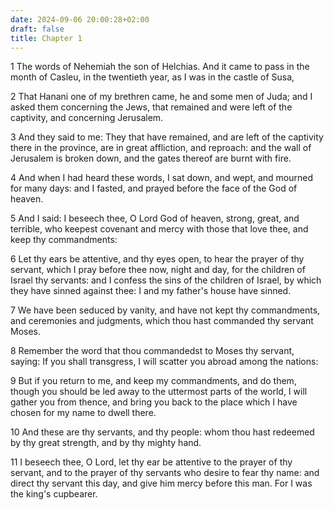 ```yaml
---
date: 2024-09-06 20:00:28+02:00
draft: false
title: Chapter 1
---
```




1 The words of Nehemiah the son of Helchias. And it came to pass in the month of Casleu, in the twentieth year, as I was in the castle of Susa,

2 That Hanani one of my brethren came, he and some men of Juda; and I asked them concerning the Jews, that remained and were left of the captivity, and concerning Jerusalem.

3 And they said to me: They that have remained, and are left of the captivity there in the province, are in great affliction, and reproach: and the wall of Jerusalem is broken down, and the gates thereof are burnt with fire.

4 And when I had heard these words, I sat down, and wept, and mourned for many days: and I fasted, and prayed before the face of the God of heaven.

5 And I said: I beseech thee, O Lord God of heaven, strong, great, and terrible, who keepest covenant and mercy with those that love thee, and keep thy commandments:

6 Let thy ears be attentive, and thy eyes open, to hear the prayer of thy servant, which I pray before thee now, night and day, for the children of Israel thy servants: and I confess the sins of the children of Israel, by which they have sinned against thee: I and my father's house have sinned.

7 We have been seduced by vanity, and have not kept thy commandments, and ceremonies and judgments, which thou hast commanded thy servant Moses.

8 Remember the word that thou commandedst to Moses thy servant, saying: If you shall transgress, I will scatter you abroad among the nations:

9 But if you return to me, and keep my commandments, and do them, though you should be led away to the uttermost parts of the world, I will gather you from thence, and bring you back to the place which I have chosen for my name to dwell there.

10 And these are thy servants, and thy people: whom thou hast redeemed by thy great strength, and by thy mighty hand.

11 I beseech thee, O Lord, let thy ear be attentive to the prayer of thy servant, and to the prayer of thy servants who desire to fear thy name: and direct thy servant this day, and give him mercy before this man. For I was the king's cupbearer.

